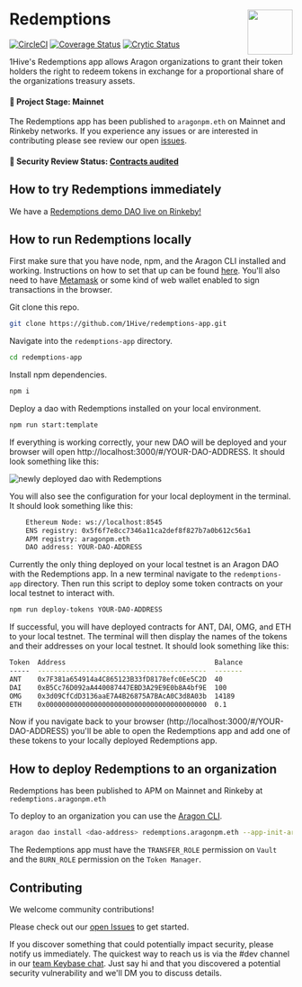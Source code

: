 # Redemptions <img align="right" src="https://github.com/1Hive/website/blob/master/website/static/img/bee.png" height="80px" />

[![CircleCI](https://circleci.com/gh/1Hive/redemptions-app.svg?style=svg)](https://circleci.com/gh/1Hive/redemptions-app)
[![Coverage Status](https://coveralls.io/repos/github/1Hive/redemptions-app/badge.svg?branch=master&service=github)](https://coveralls.io/github/1Hive/redemptions-app?branch=master&service=github)
[![Crytic Status](https://crytic.io/api/repositories/i8VojaU5RTS5vHfn4MtivQ/badge.svg?token=d24cea18-e929-4f0a-8a2c-9c7122593348)](https://crytic.io/1Hive/redemptions-app)

1Hive's Redemptions app allows Aragon organizations to grant their token holders the right to redeem tokens in exchange for a proportional share of the organizations treasury assets.

#### 🐲 Project Stage: Mainnet

The Redemptions app has been published to `aragonpm.eth` on Mainnet and Rinkeby networks. If you experience any issues or are interested in contributing please see review our open [issues](https://github.com/1hive/redemptions/issues).

#### 🚨 Security Review Status: [Contracts audited](https://diligence.consensys.net/audits/2019/12/dandelion-organizations/)

## How to try Redemptions immediately

We have a [Redemptions demo DAO live on Rinkeby!](https://rinkeby.aragon.org/#/tryredemptions/0x18a9713625256548670ad979d51a6b9fad5b6c45)

## How to run Redemptions locally

First make sure that you have node, npm, and the Aragon CLI installed and working. Instructions on how to set that up can be found [here](https://hack.aragon.org/docs/cli-intro.html). You'll also need to have [Metamask](https://metamask.io) or some kind of web wallet enabled to sign transactions in the browser.

Git clone this repo.

```sh
git clone https://github.com/1Hive/redemptions-app.git
```

Navigate into the `redemptions-app` directory.

```sh
cd redemptions-app
```

Install npm dependencies.

```sh
npm i
```

Deploy a dao with Redemptions installed on your local environment.

```sh
npm run start:template
```

If everything is working correctly, your new DAO will be deployed and your browser will open http://localhost:3000/#/YOUR-DAO-ADDRESS. It should look something like this:

![newly deployed dao with Redemptions](https://imgur.com/3Q2N0dh)

You will also see the configuration for your local deployment in the terminal. It should look something like this:

```sh
    Ethereum Node: ws://localhost:8545
    ENS registry: 0x5f6f7e8cc7346a11ca2def8f827b7a0b612c56a1
    APM registry: aragonpm.eth
    DAO address: YOUR-DAO-ADDRESS
```

Currently the only thing deployed on your local testnet is an Aragon DAO with the Redemptions app. In a new terminal navigate to the `redemptions-app` directory. Then run this script to deploy some token contracts on your local testnet to interact with.

```sh
npm run deploy-tokens YOUR-DAO-ADDRESS
```

If successful, you will have deployed contracts for ANT, DAI, OMG, and ETH to your local testnet. The terminal will then display the names of the tokens and their addresses on your local testnet. It should look something like this:

```sh
Token  Address                                     Balance
-----  ------------------------------------------  -------
ANT    0x7F381a654914a4C865123B33fD8178efc0Ee5C2D  40
DAI    0xB5Cc76D092aA440087447EBD3A29E9E0b8A4bf9E  100
OMG    0x3d09CfCdD3136aaE7A4B26875A7BAcA0C3d8A03b  14189
ETH    0x0000000000000000000000000000000000000000  0.1
```

Now if you navigate back to your browser (http://localhost:3000/#/YOUR-DAO-ADDRESS) you'll be able to open the Redemptions app and add one of these tokens to your locally deployed Redemptions app.

## How to deploy Redemptions to an organization

Redemptions has been published to APM on Mainnet and Rinkeby at `redemptions.aragonpm.eth`

To deploy to an organization you can use the [Aragon CLI](https://hack.aragon.org/docs/cli-intro.html).

```sh
aragon dao install <dao-address> redemptions.aragonpm.eth --app-init-args <vault-address> <token-manager-address> <redeemable-tokens>
```

The Redemptions app must have the `TRANSFER_ROLE` permission on `Vault` and the `BURN_ROLE` permission on the `Token Manager`.

## Contributing

We welcome community contributions!

Please check out our [open Issues]() to get started.

If you discover something that could potentially impact security, please notify us immediately. The quickest way to reach us is via the #dev channel in our [team Keybase chat](https://keybase.io/team/1hive). Just say hi and that you discovered a potential security vulnerability and we'll DM you to discuss details.

